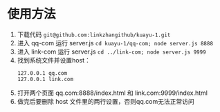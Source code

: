 # 使用方法

1. 下载代码 `git@github.com:linkzhangithub/kuayu-1.git`
2. 进入 qq-com 运行 server.js `cd kuayu-1/qq-com; node server.js 8888`
3. 进入 link-com 运行 server.js `cd ../link-com; node server.js 9999`
4. 找到系统文件并设置host：
    ```
    127.0.0.1 qq.com
    127.0.0.1 link.com
    ```
5. 打开两个页面 qq.com:8888/index.html 和 link.com:9999/index.html
6. 做完后要删除 host 文件里的两行设置，否则qq.com无法正常访问
